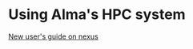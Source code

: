 # Using Alma's HPC system

[New user's guide on nexus](https://nexus.icr.ac.uk/strategic-initiatives/sc/hpc/Pages/New-Users-Guide.aspx)